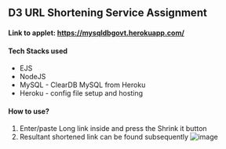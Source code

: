 ## D3 URL Shortening Service Assignment

#### Link to applet: https://mysqldbgovt.herokuapp.com/

#### Tech Stacks used
- EJS
- NodeJS
- MySQL - ClearDB MySQL from Heroku
- Heroku - config file setup and hosting

#### How to use?
1. Enter/paste Long link inside and press the Shrink it button
2. Resultant shortened link can be found subsequently
![image](https://user-images.githubusercontent.com/54022757/189534711-ae8b4474-4461-4979-b6a3-a8c634500306.png)




